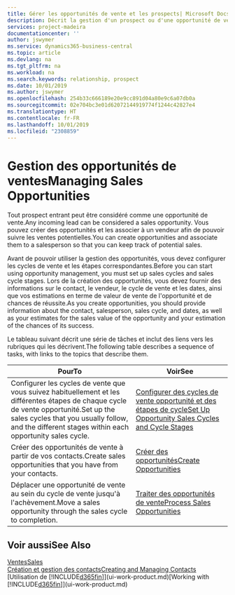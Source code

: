 ```yaml
---
title: Gérer les opportunités de vente et les prospects| Microsoft Docs
description: Décrit la gestion d'un prospect ou d'une opportunité de ventes entrant dans Business Central, et l'association de l'opportunité à un vendeur pour effectuer le suivi des ventes potentielles.
services: project-madeira
documentationcenter: ''
author: jswymer
ms.service: dynamics365-business-central
ms.topic: article
ms.devlang: na
ms.tgt_pltfrm: na
ms.workload: na
ms.search.keywords: relationship, prospect
ms.date: 10/01/2019
ms.author: jswymer
ms.openlocfilehash: 254b33c666189e20e9cc891d04a80e9c6a07db0a
ms.sourcegitcommit: 02e704bc3e01d62072144919774f1244c42827e4
ms.translationtype: HT
ms.contentlocale: fr-FR
ms.lasthandoff: 10/01/2019
ms.locfileid: "2308859"
---
```

# <a name="managing-sales-opportunities"></a><span data-ttu-id="1ee7b-103">Gestion des opportunités de ventes</span><span class="sxs-lookup"><span data-stu-id="1ee7b-103">Managing Sales Opportunities</span></span>
<span data-ttu-id="1ee7b-104">Tout prospect entrant peut être considéré comme une opportunité de vente.</span><span class="sxs-lookup"><span data-stu-id="1ee7b-104">Any incoming lead can be considered a sales opportunity.</span></span> <span data-ttu-id="1ee7b-105">Vous pouvez créer des opportunités et les associer à un vendeur afin de pouvoir suivre les ventes potentielles.</span><span class="sxs-lookup"><span data-stu-id="1ee7b-105">You can create opportunities and associate them to a salesperson so that you can keep track of potential sales.</span></span>

<span data-ttu-id="1ee7b-106">Avant de pouvoir utiliser la gestion des opportunités, vous devez configurer les cycles de vente et les étapes correspondantes.</span><span class="sxs-lookup"><span data-stu-id="1ee7b-106">Before you can start using opportunity management, you must set up sales cycles and sales cycle stages.</span></span> <span data-ttu-id="1ee7b-107">Lors de la création des opportunités, vous devez fournir des informations sur le contact, le vendeur, le cycle de vente et les dates, ainsi que vos estimations en terme de valeur de vente de l'opportunité et de chances de réussite.</span><span class="sxs-lookup"><span data-stu-id="1ee7b-107">As you create opportunities, you should provide information about the contact, salesperson, sales cycle, and dates, as well as your estimates for the sales value of the opportunity and your estimation of the chances of its success.</span></span>

<span data-ttu-id="1ee7b-108">Le tableau suivant décrit une série de tâches et inclut des liens vers les rubriques qui les décrivent.</span><span class="sxs-lookup"><span data-stu-id="1ee7b-108">The following table describes a sequence of tasks, with links to the topics that describe them.</span></span>

| <span data-ttu-id="1ee7b-109">Pour</span><span class="sxs-lookup"><span data-stu-id="1ee7b-109">To</span></span> | <span data-ttu-id="1ee7b-110">Voir</span><span class="sxs-lookup"><span data-stu-id="1ee7b-110">See</span></span> |
| --- | --- |
| <span data-ttu-id="1ee7b-111">Configurer les cycles de vente que vous suivez habituellement et les différentes étapes de chaque cycle de vente opportunité.</span><span class="sxs-lookup"><span data-stu-id="1ee7b-111">Set up the sales cycles that you usually follow, and the different stages within each opportunity sales cycle.</span></span> |[<span data-ttu-id="1ee7b-112">Configurer des cycles de vente opportunité et des étapes de cycle</span><span class="sxs-lookup"><span data-stu-id="1ee7b-112">Set Up Opportunity Sales Cycles and Cycle Stages</span></span>](marketing-how-setup-opportunity-sales-cycles-stages.md) |
| <span data-ttu-id="1ee7b-113">Créer des opportunités de vente à partir de vos contacts.</span><span class="sxs-lookup"><span data-stu-id="1ee7b-113">Create sales opportunities that you have from your contacts.</span></span> |[<span data-ttu-id="1ee7b-114">Créer des opportunités</span><span class="sxs-lookup"><span data-stu-id="1ee7b-114">Create Opportunities</span></span>](marketing-how-create-opportunities.md) |
| <span data-ttu-id="1ee7b-115">Déplacer une opportunité de vente au sein du cycle de vente jusqu'à l'achèvement.</span><span class="sxs-lookup"><span data-stu-id="1ee7b-115">Move a sales opportunity through the sales cycle to completion.</span></span> |[<span data-ttu-id="1ee7b-116">Traiter des opportunités de vente</span><span class="sxs-lookup"><span data-stu-id="1ee7b-116">Process Sales Opportunities</span></span>](marketing-processing-sales-opportunities.md) |

## <a name="see-also"></a><span data-ttu-id="1ee7b-117">Voir aussi</span><span class="sxs-lookup"><span data-stu-id="1ee7b-117">See Also</span></span>
[<span data-ttu-id="1ee7b-118">Ventes</span><span class="sxs-lookup"><span data-stu-id="1ee7b-118">Sales</span></span>](sales-manage-sales.md)  
[<span data-ttu-id="1ee7b-119">Création et gestion des contacts</span><span class="sxs-lookup"><span data-stu-id="1ee7b-119">Creating and Managing Contacts</span></span>](marketing-contacts.md)  
<span data-ttu-id="1ee7b-120">[Utilisation de [!INCLUDE[d365fin](includes/d365fin_md.md)]](ui-work-product.md)</span><span class="sxs-lookup"><span data-stu-id="1ee7b-120">[Working with [!INCLUDE[d365fin](includes/d365fin_md.md)]](ui-work-product.md)</span></span>
